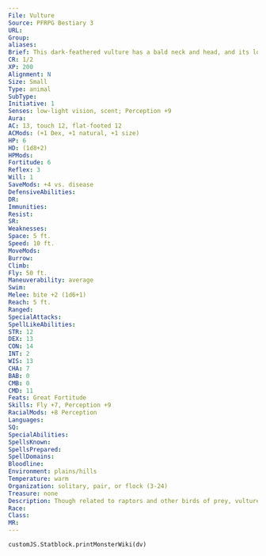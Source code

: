 ```yaml
---
File: Vulture
Source: PFRPG Bestiary 3
URL: 
Group: 
aliases: 
Brief: This dark-feathered vulture has a bald neck and head, and its long, hooked beak is caked with carrion.
CR: 1/2
XP: 200
Alignment: N
Size: Small
Type: animal
SubType: 
Initiative: 1
Senses: low-light vision, scent; Perception +9
Aura: 
AC: 13, touch 12, flat-footed 12
ACMods: (+1 Dex, +1 natural, +1 size)
HP: 6
HD: (1d8+2)
HPMods: 
Fortitude: 6
Reflex: 3
Will: 1
SaveMods: +4 vs. disease
DefensiveAbilities: 
DR: 
Immunities: 
Resist: 
SR: 
Weaknesses: 
Space: 5 ft.
Speed: 10 ft.
MoveMods: 
Burrow: 
Climb: 
Fly: 50 ft.
Maneuverability: average
Swim: 
Melee: bite +2 (1d6+1)
Reach: 5 ft.
Ranged: 
SpecialAttacks: 
SpellLikeAbilities: 
STR: 12
DEX: 13
CON: 14
INT: 2
WIS: 13
CHA: 7
BAB: 0
CMB: 0
CMD: 11
Feats: Great Fortitude
Skills: Fly +7, Perception +9
RacialMods: +8 Perception
Languages: 
SQ: 
SpecialAbilities: 
SpellsKnown: 
SpellsPrepared: 
SpellDomains: 
Bloodline: 
Environment: plains/hills
Temperature: warm
Organization: solitary, pair, or flock (3-24)
Treasure: none
Description: Though related to raptors and other birds of prey, vultures mainly feed on carrion they spot or scent from on high. Vultures have weak claws compared to predatory birds, but their sharp and wickedly hooked beaks tear living flesh as readily as the sharpest blade.  Despite dining on carrion, vultures prefer their corpses newly dead rather than rotten. Some even hunt smaller prey when food is scarce.
Race: 
Class: 
MR: 
---
```

```dataviewjs
customJS.Statblock.printMonsterWiki(dv)
```
